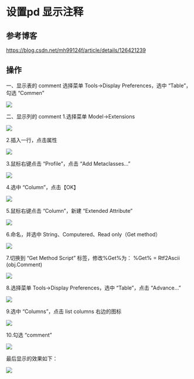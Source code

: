 # 设置pd 显示注释

## 参考博客

https://blog.csdn.net/mh99124f/article/details/126421239


## 操作


一、显示表的 comment
选择菜单 Tools->Display Preferences，选中 “Table”，勾选 “Commen”


![](assets/10003/04/02/01-1690944439782.png)


二、显示列的 comment
1.选择菜单 Model->Extensions

![](assets/10003/04/02/01-1690944456447.png)


2.插入一行，点击属性


![](assets/10003/04/02/01-1690944470395.png)


3.鼠标右键点击 “Profile”，点击 “Add Metaclasses…”


![](assets/10003/04/02/01-1690944483497.png)


4.选中 “Column”，点击【OK】

![](assets/10003/04/02/01-1690944499162.png)


5.鼠标右键点击 “Column”，新建 “Extended Attribute”



![](assets/10003/04/02/01-1690944511700.png)


6.命名，并选中 String、Computered、Read only（Get method）

![](assets/10003/04/02/01-1690944524699.png)


7.切换到 “Get Method Script” 标签，修改%Get%为： %Get% = Rtf2Ascii (obj.Comment)


![](assets/10003/04/02/01-1690944540141.png)


8.选择菜单 Tools->Display Preferences，选中 “Table”，点击 “Advance…”


![](assets/10003/04/02/01-1690944554940.png)


9.选中 “Columns”，点击 list columns 右边的图标


![](assets/10003/04/02/01-1690944566050.png)


10.勾选 “comment”


![](assets/10003/04/02/01-1690944576409.png)

最后显示的效果如下：


![](assets/10003/04/02/01-1690944600418.png)